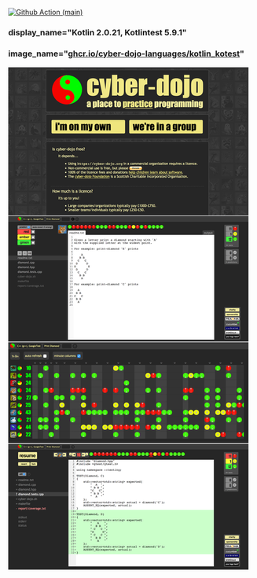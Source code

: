 [![Github Action (main)](https://github.com/cyber-dojo-start-points/kotlin-test/actions/workflows/main.yml/badge.svg)](https://github.com/cyber-dojo-start-points/kotlin-test/actions)

### display_name="Kotlin 2.0.21, Kotlintest 5.9.1"
### image_name="[ghcr.io/cyber-dojo-languages/kotlin_kotest](https://github.com/cyber-dojo-languages/kotlin-test/pkgs/container/kotlin_kotest)"

![cyber-dojo.org home page](https://github.com/cyber-dojo/cyber-dojo/blob/master/shared/home_page_snapshot.png)
